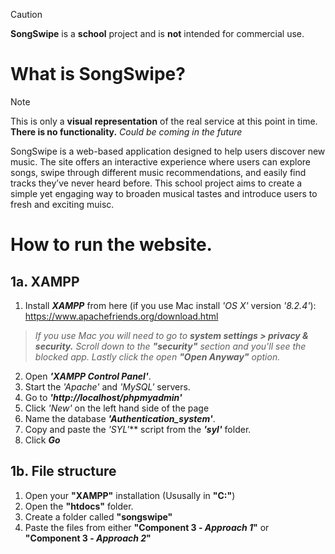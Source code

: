 > [!CAUTION]
> **SongSwipe** is a **school** project and is **not** intended for commercial use.


# What is **SongSwipe**?
> [!NOTE]
> This is only a **visual representation** of the real service at this point in time. **There is no functionality.** *Could be coming in the future*

SongSwipe is a web-based application designed to help users discover new music. The site offers an interactive experience where users can explore songs, swipe through different music recommendations, and easily find tracks they’ve never heard before. This school project aims to create a simple yet engaging way to broaden musical tastes and introduce users to fresh and exciting muisc.
# How to run the website.

## **1a.** XAMPP
1. Install ***XAMPP*** from here (if you use Mac install *'OS X'* version *'8.2.4'*): https://www.apachefriends.org/download.html
>*If you use Mac you will need to go to **system settings > privacy & security.** Scroll down to the **"security"** section and you'll see the blocked app. Lastly click the open **"Open Anyway"** option.*
2. Open ***'XAMPP Control Panel'***.
3. Start the *'Apache'* and *'MySQL'* servers.
4. Go to ***'http://localhost/phpmyadmin'***
5. Click *'New'* on the left hand side of the page
6. Name the database ***'Authentication_system'***.
7. Copy and paste the *'SYL'*** script from the ***'syl'*** folder.
7. Click ***Go***

## **1b.** File structure
1. Open your **"XAMPP"** installation (Ususally in **"C:\"**)
2. Open the **"htdocs"** folder.
3. Create a folder called **"songswipe"**
4. Paste the files from either **"Component 3 - _Approach 1_"** or **"Component 3 - _Approach 2_"**
